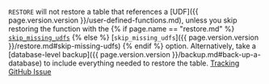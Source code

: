 `RESTORE` will not restore a table that references a [UDF]({{ page.version.version }}/user-defined-functions.md), unless you skip restoring the function with the {% if page.name == "restore.md" %} [`skip_missing_udfs`](#skip-missing-udfs) {% else %} [`skip_missing_udfs`]({{ page.version.version }}/restore.md#skip-missing-udfs) {% endif %} option. Alternatively, take a [database-level backup]({{ page.version.version }}/backup.md#back-up-a-database) to include everything needed to restore the table. [Tracking GitHub Issue](https://github.com/cockroachdb/cockroach/issues/118195)